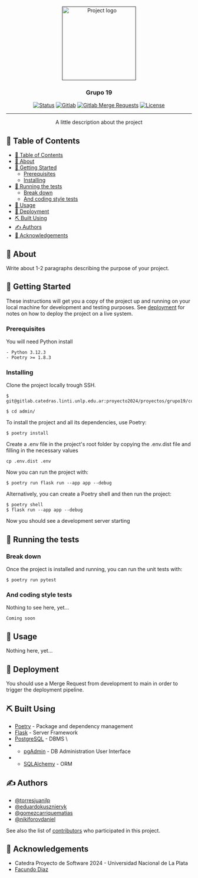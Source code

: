 <p align="center">
  <a href="" rel="noopener">
 <img width=200px height=200px src="https://i.imgur.com/6wj0hh6.jpg" alt="Project logo"></a>
</p>

<h3 align="center">Grupo 19</h3>

<div align="center">

[![Status](https://img.shields.io/badge/status-active-success.svg)]()
[![Gitlab](https://img.shields.io/github/issues/kylelobo/The-Documentation-Compendium.svg)](https://gitlab.catedras.linti.unlp.edu.ar/proyecto2024/proyectos/grupo19/code/-/issues)
[![Gitlab Merge Requests](https://img.shields.io/github/issues-pr/kylelobo/The-Documentation-Compendium.svg)](https://gitlab.catedras.linti.unlp.edu.ar/proyecto2024/proyectos/grupo19/code/-/merge_requests)
[![License](https://img.shields.io/badge/license-MIT-blue.svg)](/LICENSE)

</div>

---

<p align="center">A little description about the project
    <br> 
</p>

## 📝 Table of Contents

- [📝 Table of Contents](#-table-of-contents)
- [🧐 About ](#-about-)
- [🏁 Getting Started ](#-getting-started-)
  - [Prerequisites](#prerequisites)
  - [Installing](#installing)
- [🔧 Running the tests ](#-running-the-tests-)
  - [Break down](#break-down)
  - [And coding style tests](#and-coding-style-tests)
- [🎈 Usage ](#-usage-)
- [🚀 Deployment ](#-deployment-)
- [⛏️ Built Using ](#️-built-using-)
- [✍️ Authors ](#️-authors-)
- [🎉 Acknowledgements ](#-acknowledgements-)

## 🧐 About <a name = "about"></a>

Write about 1-2 paragraphs describing the purpose of your project.

## 🏁 Getting Started <a name = "getting_started"></a>

These instructions will get you a copy of the project up and running on your local machine for development and testing purposes. See [deployment](#deployment) for notes on how to deploy the project on a live system.

### Prerequisites

You will need Python install
```
- Python 3.12.3
- Poetry >= 1.8.3
```

### Installing

Clone the project locally trough SSH.

```
$ git@gitlab.catedras.linti.unlp.edu.ar:proyecto2024/proyectos/grupo19/code.git

$ cd admin/
```

To install the project and all its dependencies, use Poetry:
```
$ poetry install
```

Create a .env file in the project's root folder by copying the .env.dist file and filling in the necessary values
```
cp .env.dist .env
```

Now you can run the project with:

```
$ poetry run flask run --app app --debug
```

Alternatively, you can create a Poetry shell and then run the project:
```
$ poetry shell
$ flask run --app app --debug
```

Now you should see a development server starting
## 🔧 Running the tests <a name = "tests"></a>

### Break down

Once the project is installed and running, you can run the unit tests with:
```
$ poetry run pytest 
```

### And coding style tests
Nothing to see here, yet...
```
Coming soon
```

## 🎈 Usage <a name="usage"></a>

Nothing here, yet...

## 🚀 Deployment <a name = "deployment"></a>

You should use a Merge Request from development to main in order to trigger the deployment pipeline.

## ⛏️ Built Using <a name = "built_using"></a>

- [Poetry](https://python-poetry.org/) - Package and dependency management
- [Flask](https://flask.palletsprojects.com/en/3.0.x/) - Server Framework
- [PostgreSQL](https://www.postgresql.org/) - DBMS  \
- - [pgAdmin]( https://www.pgadmin.org/) - DB Administration User Interface 
- - [SQLAlchemy](SQLAlchemy) - ORM

## ✍️ Authors <a name = "authors"></a>

- [@torresjuanilp ](https://gitlab.catedras.linti.unlp.edu.ar/torresjuanilp)
- [@eduardokusznieryk ](https://gitlab.catedras.linti.unlp.edu.ar/eduardokusznieryk )
- [@gomezcarriquematias ](https://gitlab.catedras.linti.unlp.edu.ar/gomezcarriquematias)
- [@nikiforovdaniel ](https://gitlab.catedras.linti.unlp.edu.ar/nikiforovdaniel)

See also the list of [contributors](https://github.com/kylelobo/The-Documentation-Compendium/contributors) who participated in this project.

## 🎉 Acknowledgements <a name = "acknowledgement"></a>

- Catedra Proyecto de Software 2024 - Universidad Nacional de La Plata
- [Facundo Diaz]("")